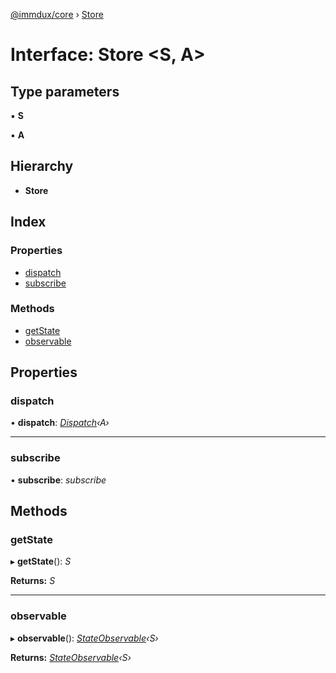 [@immdux/core](../README.md) › [Store](store.md)

# Interface: Store <**S, A**>

## Type parameters

▪ **S**

▪ **A**

## Hierarchy

* **Store**

## Index

### Properties

* [dispatch](store.md#dispatch)
* [subscribe](store.md#subscribe)

### Methods

* [getState](store.md#getstate)
* [observable](store.md#observable)

## Properties

###  dispatch

• **dispatch**: *[Dispatch](dispatch.md)‹A›*

___

###  subscribe

• **subscribe**: *subscribe*

## Methods

###  getState

▸ **getState**(): *S*

**Returns:** *S*

___

###  observable

▸ **observable**(): *[StateObservable](../classes/stateobservable.md)‹S›*

**Returns:** *[StateObservable](../classes/stateobservable.md)‹S›*
